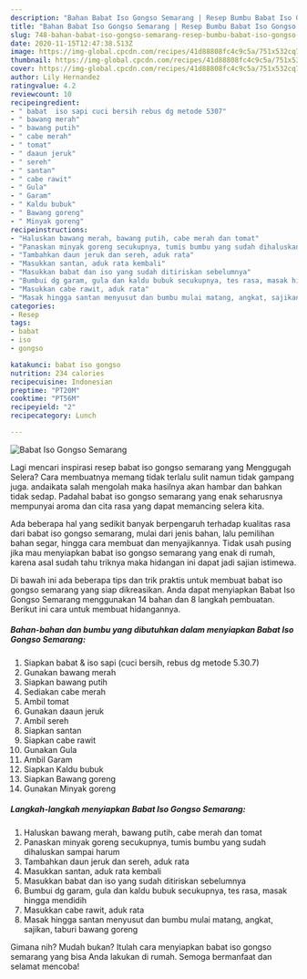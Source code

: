 ```yaml
---
description: "Bahan Babat Iso Gongso Semarang | Resep Bumbu Babat Iso Gongso Semarang Yang Lezat"
title: "Bahan Babat Iso Gongso Semarang | Resep Bumbu Babat Iso Gongso Semarang Yang Lezat"
slug: 748-bahan-babat-iso-gongso-semarang-resep-bumbu-babat-iso-gongso-semarang-yang-lezat
date: 2020-11-15T12:47:38.513Z
image: https://img-global.cpcdn.com/recipes/41d88808fc4c9c5a/751x532cq70/babat-iso-gongso-semarang-foto-resep-utama.jpg
thumbnail: https://img-global.cpcdn.com/recipes/41d88808fc4c9c5a/751x532cq70/babat-iso-gongso-semarang-foto-resep-utama.jpg
cover: https://img-global.cpcdn.com/recipes/41d88808fc4c9c5a/751x532cq70/babat-iso-gongso-semarang-foto-resep-utama.jpg
author: Lily Hernandez
ratingvalue: 4.2
reviewcount: 10
recipeingredient:
- " babat  iso sapi cuci bersih rebus dg metode 5307"
- " bawang merah"
- " bawang putih"
- " cabe merah"
- " tomat"
- " daaun jeruk"
- " sereh"
- " santan"
- " cabe rawit"
- " Gula"
- " Garam"
- " Kaldu bubuk"
- " Bawang goreng"
- " Minyak goreng"
recipeinstructions:
- "Haluskan bawang merah, bawang putih, cabe merah dan tomat"
- "Panaskan minyak goreng secukupnya, tumis bumbu yang sudah dihaluskan sampai harum"
- "Tambahkan daun jeruk dan sereh, aduk rata"
- "Masukkan santan, aduk rata kembali"
- "Masukkan babat dan iso yang sudah ditiriskan sebelumnya"
- "Bumbui dg garam, gula dan kaldu bubuk secukupnya, tes rasa, masak hingga mendidih"
- "Masukkan cabe rawit, aduk rata"
- "Masak hingga santan menyusut dan bumbu mulai matang, angkat, sajikan, taburi bawang goreng"
categories:
- Resep
tags:
- babat
- iso
- gongso

katakunci: babat iso gongso 
nutrition: 234 calories
recipecuisine: Indonesian
preptime: "PT20M"
cooktime: "PT56M"
recipeyield: "2"
recipecategory: Lunch

---
```



![Babat Iso Gongso Semarang](https://img-global.cpcdn.com/recipes/41d88808fc4c9c5a/751x532cq70/babat-iso-gongso-semarang-foto-resep-utama.jpg)

Lagi mencari inspirasi resep babat iso gongso semarang yang Menggugah Selera? Cara membuatnya memang tidak terlalu sulit namun tidak gampang juga. andaikata salah mengolah maka hasilnya akan hambar dan bahkan tidak sedap. Padahal babat iso gongso semarang yang enak seharusnya mempunyai aroma dan cita rasa yang dapat memancing selera kita.

Ada beberapa hal yang sedikit banyak berpengaruh terhadap kualitas rasa dari babat iso gongso semarang, mulai dari jenis bahan, lalu pemilihan bahan segar, hingga cara membuat dan menyajikannya. Tidak usah pusing jika mau menyiapkan babat iso gongso semarang yang enak di rumah, karena asal sudah tahu triknya maka hidangan ini dapat jadi sajian istimewa.




Di bawah ini ada beberapa tips dan trik praktis untuk membuat babat iso gongso semarang yang siap dikreasikan. Anda dapat menyiapkan Babat Iso Gongso Semarang menggunakan 14 bahan dan 8 langkah pembuatan. Berikut ini cara untuk membuat hidangannya.

<!--inarticleads1-->

##### Bahan-bahan dan bumbu yang dibutuhkan dalam menyiapkan Babat Iso Gongso Semarang:

1. Siapkan  babat &amp; iso sapi (cuci bersih, rebus dg metode 5.30.7)
1. Gunakan  bawang merah
1. Siapkan  bawang putih
1. Sediakan  cabe merah
1. Ambil  tomat
1. Gunakan  daaun jeruk
1. Ambil  sereh
1. Siapkan  santan
1. Siapkan  cabe rawit
1. Gunakan  Gula
1. Ambil  Garam
1. Siapkan  Kaldu bubuk
1. Siapkan  Bawang goreng
1. Gunakan  Minyak goreng




<!--inarticleads2-->

##### Langkah-langkah menyiapkan Babat Iso Gongso Semarang:

1. Haluskan bawang merah, bawang putih, cabe merah dan tomat
1. Panaskan minyak goreng secukupnya, tumis bumbu yang sudah dihaluskan sampai harum
1. Tambahkan daun jeruk dan sereh, aduk rata
1. Masukkan santan, aduk rata kembali
1. Masukkan babat dan iso yang sudah ditiriskan sebelumnya
1. Bumbui dg garam, gula dan kaldu bubuk secukupnya, tes rasa, masak hingga mendidih
1. Masukkan cabe rawit, aduk rata
1. Masak hingga santan menyusut dan bumbu mulai matang, angkat, sajikan, taburi bawang goreng




Gimana nih? Mudah bukan? Itulah cara menyiapkan babat iso gongso semarang yang bisa Anda lakukan di rumah. Semoga bermanfaat dan selamat mencoba!
